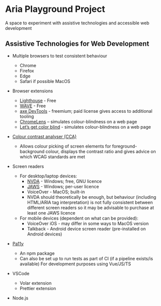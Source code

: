 # Aria Playground Project

A space to experiment with assistive technologies and accessible web development

## Assistive Technologies for Web Development

-   Multiple browsers to test consistent behaviour
    -   Chrome
    -   Firefox
    -   Edge
    -   Safari if possible MacOS
-   Browser extensions

    -   [Lighthouse](https://chromewebstore.google.com/detail/lighthouse/blipmdconlkpinefehnmjammfjpmpbjk) - Free
    -   [WAVE](https://chromewebstore.google.com/detail/wave-evaluation-tool/jbbplnpkjmmeebjpijfedlgcdilocofh) - Free
    -   [axe DevTools](https://chromewebstore.google.com/detail/axe-devtools-web-accessib/lhdoppojpmngadmnindnejefpokejbdd) - freemium; paid license gives access to additional tooling
    -   [ChromeLens](https://chromewebstore.google.com/detail/chromelens/idikgljglpfilbhaboonnpnnincjhjkd) – simulates colour-blindness on a web page
    -   [Let’s get color blind](https://chromewebstore.google.com/detail/lets-get-color-blind/bkdgdianpkfahpkmphgehigalpighjck) - simulates colour-blindness on a web page

-   [Colour contrast analyser (CCA)](https://www.tpgi.com/color-contrast-checker/)
    -   Allows colour picking of screen elements for foreground-background colour, displays the contrast ratio and gives advice on which WCAG standards are met
-   Screen readers
    -   For desktop/laptop devices:
        -   [NVDA](https://www.nvaccess.org/download/) - Windows; free, GNU licence
        -   [JAWS](https://www.freedomscientific.com/products/software/jaws/) - Windows; per-user licence
        -   VoiceOver - MacOS; built-in
        -   NVDA should theoretically be enough, but behaviour (including HTML/ARIA tag interpretation) is not fully consistent between different screen readers so it may be advisable to purchase at least one JAWS licence
    -   For mobile devices (dependent on what can be provided):
        -   VoiceOver iOS - may differ in some ways to MacOS version
        -   Talkback - Android device screen reader (pre-installed on Android devices)
-   [Pa11y](https://pa11y.org/)
    -   An npm package
    -   Can also be set up to run tests as part of CI (if a pipeline exists/is available)
        For development purposes using Vue/JS/TS
-   VSCode
    -   Volar extension
    -   Prettier extension
-   Node.js
